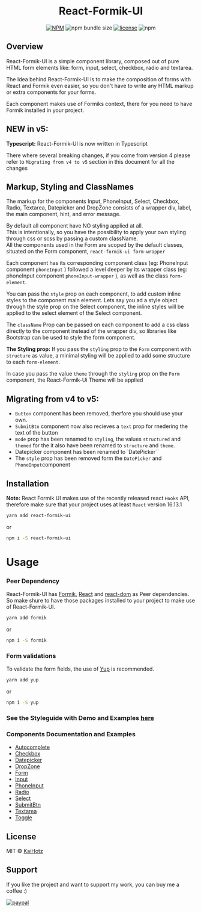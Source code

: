<h1 align="center">React-Formik-UI</h1>

<div align="center">

[![NPM](https://img.shields.io/npm/v/react-formik-ui.svg)](https://www.npmjs.com/package/react-formik-ui)
![npm bundle size](https://img.shields.io/bundlephobia/minzip/react-formik-ui)
[![license](https://img.shields.io/badge/license-MIT-green.svg)](https://github.com/KaiHotz/react-formik-ui/blob/master/LICENSE)
![npm](https://img.shields.io/npm/dw/react-formik-ui)

</div>

## Overview

React-Formik-UI is a simple component library, composed out of pure HTML form elements like:
form, input, select, checkbox, radio and textarea.

The Idea behind React-Formik-UI is to make the composition of forms with React and Formik even easier,
so you don't have to write any HTML markup or extra components for your forms.

Each component makes use of Formiks context, there for you need to have Formik installed in your project.

## NEW in v5:

**Typescript:** React-Formik-UI is now written in Typescript

There where several breaking changes, if you come from version 4 please refer to `Migrating from v4 to v5` section in this document for all the changes

## Markup, Styling and ClassNames

The markup for the components Input, PhoneInput, Select, Checkbox, Radio, Textarea, Datepicker and DropZone consists of a wrapper div, label, the main component, hint, and error message.

By default all component have NO styling applied at all.</br>
This is intentionally, so you have the possibility to apply your own styling through css or scss by passing a custom className.</br>
All the components used in the Form are scoped by the default classes, situated on the Form component, `react-formik-ui form-wrapper`

Each component has its corresponding component class (eg: PhoneInput component  `phoneInput` ) followed a level deeper by its wrapper class (eg: phoneInput component  `phoneInput-wrapper` ), as well as the class `form-element`.</br>

You can pass the `style` prop on each component, to add custom inline styles to the component main element. Lets say you ad a style object through the style prop on the Select component, the inline styles will be applied to the select element of the Select component.

The `className` Prop can be passed on each component to add a css class directly to the component instead of the wrapper div, so libraries like Bootstrap can be used to style the form component.

**The Styling prop:** If you pass the `styling` prop to the `Form` component with `structure` as value, a minimal styling will be applied to add some structure to each `form-element`.

In case you pass the value `theme` through the `styling` prop on the `Form` component, the React-Formik-Ui Theme will be applied

## Migrating from v4 to v5:

- `Button` component has been removed, therfore you should use your own.
- `SubmitBtn` component now also recieves a `text` prop for rnedering the text of the button
- `mode` prop has been renamed to `styling`, the values `structured` and `themed` for the it also have been renamed to `structure` and `theme`.
- Datepicker component has been renamed to `DatePicker``
- The `style` prop has been removed form the `DatePicker` and `PhoneInput`component


## Installation

**Note:** React Formik UI makes use of the recently released react `Hooks` API, therefore make sure that your project uses at least `React` version 16.13.1

```sh
yarn add react-formik-ui
```

or

```sh
npm i -S react-formik-ui
```

# Usage

### Peer Dependency

React-Formik-UI has [Formik](https://github.com/jaredpalmer/formik), [React](https://reactjs.org/) and [react-dom](https://www.npmjs.com/package/react-dom) as Peer dependencies.</br>
So make shure to have those packages installed to your project to make use of React-Formik-UI.</br>

```sh
yarn add formik
```

or

```sh
npm i -S formik
```


### Form validations

To validate the form fields, the use of [Yup](https://github.com/jquense/yup) is recommended.

```sh
yarn add yup
```

or

```sh
npm i -S yup
```


### See the Styleguide with Demo and Examples [here](https://kaihotz.github.io/react-formik-ui/)

### Components Documentation and Examples

- [Autocomplete](https://kaihotz.github.io/react-formik-ui/#autocomplete)
- [Checkbox](https://kaihotz.github.io/react-formik-ui/#checkbox)
- [Datepicker](https://kaihotz.github.io/react-formik-ui/#datepicker)
- [DropZone](https://kaihotz.github.io/react-formik-ui/#dropzone)
- [Form](https://kaihotz.github.io/react-formik-ui/#form)
- [Input](https://kaihotz.github.io/react-formik-ui/#input)
- [PhoneInput](https://kaihotz.github.io/react-formik-ui/#phoneinput)
- [Radio](https://kaihotz.github.io/react-formik-ui/#radio)
- [Select](https://kaihotz.github.io/react-formik-ui/#select)
- [SubmitBtn](https://kaihotz.github.io/react-formik-ui/#submitbtn)
- [Textarea](https://kaihotz.github.io/react-formik-ui/#textarea)
- [Toggle](https://kaihotz.github.io/react-formik-ui/#toggle)

## License

MIT © [KaiHotz](https://github.com/KaiHotz)

## Support

If you like the project and want to support my work, you can buy me a coffee :)

[![paypal](https://img.shields.io/badge/donate-paypal-blue.svg)](https://paypal.me/kaihotz)
